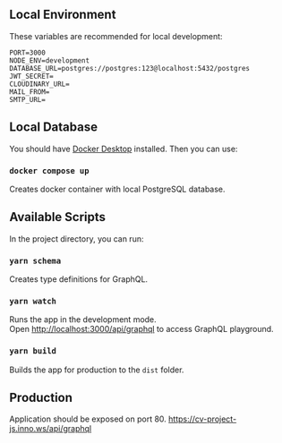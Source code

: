 ## Local Environment

These variables are recommended for local development:

```
PORT=3000
NODE_ENV=development
DATABASE_URL=postgres://postgres:123@localhost:5432/postgres
JWT_SECRET=
CLOUDINARY_URL=
MAIL_FROM=
SMTP_URL=
```

## Local Database

You should have [Docker Desktop](https://www.docker.com/products/docker-desktop/) installed.
Then you can use:

### `docker compose up`

Creates docker container with local PostgreSQL database.

## Available Scripts

In the project directory, you can run:

### `yarn schema`

Creates type definitions for GraphQL.

### `yarn watch`

Runs the app in the development mode.\
Open [http://localhost:3000/api/graphql](http://[::1]:3000/api/graphql) to access GraphQL playground.

### `yarn build`

Builds the app for production to the `dist` folder.

## Production

Application should be exposed on port 80.
https://cv-project-js.inno.ws/api/graphql
